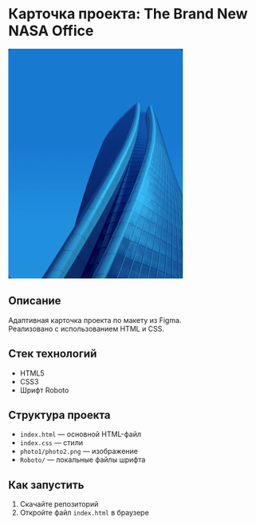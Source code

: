 # Карточка проекта: The Brand New NASA Office

![Превью](main/photo1/photo2.png)

## Описание
Адаптивная карточка проекта по макету из Figma.  
Реализовано с использованием HTML и CSS.

## Стек технологий
- HTML5
- CSS3
- Шрифт Roboto

## Структура проекта
- `index.html` — основной HTML-файл
- `index.css` — стили
- `photo1/photo2.png` — изображение
- `Roboto/` — локальные файлы шрифта

## Как запустить
1. Скачайте репозиторий
2. Откройте файл `index.html` в браузере
